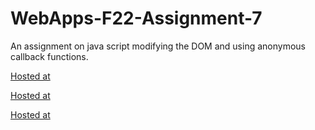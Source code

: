# WebApps-F22-Assignment-7
An assignment on java script modifying the DOM and using anonymous callback functions.

[Hosted at](https://44-563-web-apps-f22.github.io/44563-webapps-assignment-7-maramdeepak/treasure.html) 

[Hosted at](https://44-563-web-apps-f22.github.io/44563-webapps-assignment-7-maramdeepak/reaction.html)

[Hosted at](https://44-563-web-apps-f22.github.io/44563-webapps-assignment-7-maramdeepak/cycler.html)